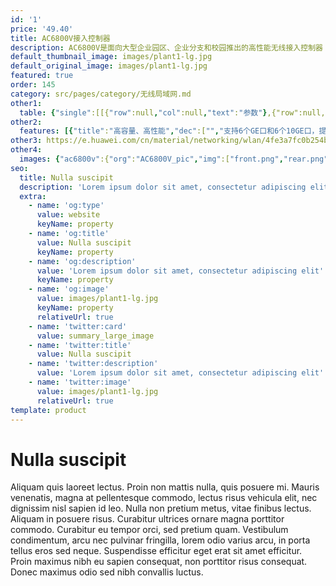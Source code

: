 ```yaml
---
id: '1'
price: '49.40'
title: AC6800V接入控制器
description: AC6800V是面向大型企业园区、企业分支和校园推出的高性能无线接入控制器（Access controller），借助华为自研服务器平台，最大可管理10240个AP，转发能力最高60Gbps。
default_thumbnail_image: images/plant1-lg.jpg
default_original_image: images/plant1-lg.jpg
featured: true
order: 145
category: src/pages/category/无线局域网.md
other1: 
  table: {"single":[[{"row":null,"col":null,"text":"参数"},{"row":null,"col":null,"text":"AC6800V"}],[{"row":null,"col":null,"text":"尺寸（长×宽×高）"},{"row":null,"col":null,"text":"708mm × 447mm × 86mm"}],[{"row":null,"col":null,"text":"端口"},{"row":null,"col":null,"text":"6 x GE + 6 x 10 GE\n注：可通过更换不同网卡（GE/10GE/40GE网卡），实现不同的端口需求"}],[{"row":null,"col":null,"text":"电源"},{"row":null,"col":null,"text":"AC"}],[{"row":null,"col":null,"text":"转发能力"},{"row":null,"col":null,"text":"60Gbit/s"}],[{"row":null,"col":null,"text":"最大可管理AP的数量"},{"row":null,"col":null,"text":"10240"}],[{"row":null,"col":null,"text":"最大可接入用户数"},{"row":null,"col":null,"text":"102400"}],[{"row":null,"col":null,"text":"AP与AC间组网方式"},{"row":null,"col":null,"text":"支持L2/L3层网络拓扑"}],[{"row":null,"col":null,"text":"转发模式"},{"row":null,"col":null,"text":"支持直接转发/隧道转发"}],[{"row":null,"col":null,"text":"AC冗余备份"},{"row":null,"col":null,"text":"支持1+1热备/N+1备份方式"}],[{"row":null,"col":null,"text":"无线协议"},{"row":null,"col":null,"text":"802.11 a/b/g/n/ac/ac wave2/ax"}]]}
other2:
  features: [{"title":"高容量、高性能","dec":["","支持6个GE口和6个10GE口，提供60Gbit/s的转发能力，可管理10240个AP和102400个接入用户",""]},{"title":"使用灵活","dec":["","灵活的数据转发方式，支持直接转发、隧道转发； 灵活的用户权限控制，提供基于用户和角色的访问控制策略控制能力",""]},{"title":"网络运维方式丰富","dec":["","丰富的网络运维方式，可通过网管eSight、WEB网管、命令行（CLI）进行维护",""]}]
other3: https://e.huawei.com/cn/material/networking/wlan/4fe3a7fc0b254beaac71ee168146c785
other4:
  images: {"ac6800v":{"org":"AC6800V_pic","img":["front.png","rear.png"]}}
seo:
  title: Nulla suscipit
  description: 'Lorem ipsum dolor sit amet, consectetur adipiscing elit'
  extra:
    - name: 'og:type'
      value: website
      keyName: property
    - name: 'og:title'
      value: Nulla suscipit
      keyName: property
    - name: 'og:description'
      value: 'Lorem ipsum dolor sit amet, consectetur adipiscing elit'
      keyName: property
    - name: 'og:image'
      value: images/plant1-lg.jpg
      keyName: property
      relativeUrl: true
    - name: 'twitter:card'
      value: summary_large_image
    - name: 'twitter:title'
      value: Nulla suscipit
    - name: 'twitter:description'
      value: 'Lorem ipsum dolor sit amet, consectetur adipiscing elit'
    - name: 'twitter:image'
      value: images/plant1-lg.jpg
      relativeUrl: true
template: product
---
```


# Nulla suscipit

Aliquam quis laoreet lectus. Proin non mattis nulla, quis posuere mi. Mauris venenatis, magna at pellentesque commodo, lectus risus vehicula elit, nec dignissim nisl sapien id leo. Nulla non pretium metus, vitae finibus lectus. Aliquam in posuere risus. Curabitur ultrices ornare magna porttitor commodo. Curabitur eu tempor orci, sed pretium quam. Vestibulum condimentum, arcu nec pulvinar fringilla, lorem odio varius arcu, in porta tellus eros sed neque. Suspendisse efficitur eget erat sit amet efficitur. Proin maximus nibh eu sapien consequat, non porttitor risus consequat. Donec maximus odio sed nibh convallis luctus.